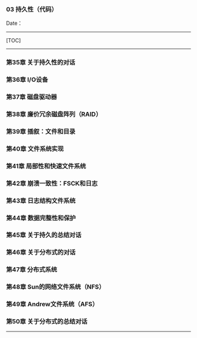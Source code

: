 ### 03 持久性（代码）

Date：

------



[TOC]



------



### 第35章 关于持久性的对话

### 第36章 I/O设备
### 第37章 磁盘驱动器
### 第38章 廉价冗余磁盘阵列（RAID）
### 第39章 插叙：文件和目录
### 第40章 文件系统实现
### 第41章 局部性和快速文件系统
### 第42章 崩溃一致性：FSCK和日志
### 第43章 日志结构文件系统
### 第44章 数据完整性和保护
### 第45章 关于持久的总结对话
### 第46章 关于分布式的对话
### 第47章 分布式系统
### 第48章 Sun的网络文件系统（NFS）
### 第49章 Andrew文件系统（AFS）
### 第50章 关于分布式的总结对话



------


